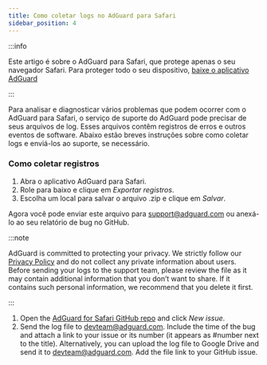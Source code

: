 ```yaml
---
title: Como coletar logs no AdGuard para Safari
sidebar_position: 4
---
```


:::info

Este artigo é sobre o AdGuard para Safari, que protege apenas o seu navegador Safari. Para proteger todo o seu dispositivo, [baixe o aplicativo AdGuard](https://agrd.io/download-kb-adblock)

:::

Para analisar e diagnosticar vários problemas que podem ocorrer com o AdGuard para Safari, o serviço de suporte do AdGuard pode precisar de seus arquivos de log. Esses arquivos contêm registros de erros e outros eventos de software. Abaixo estão breves instruções sobre como coletar logs e enviá-los ao suporte, se necessário.

### Como coletar registros

1. Abra o aplicativo AdGuard para Safari.
2. Role para baixo e clique em _Exportar registros_.
3. Escolha um local para salvar o arquivo .zip e clique em _Salvar_.

Agora você pode enviar este arquivo para support@adguard.com ou anexá-lo ao seu relatório de bug no GitHub.

:::note

AdGuard is committed to protecting your privacy. We strictly follow our [Privacy Policy](https://adguard.com/privacy/safari.html) and do not collect any private information about users. Before sending your logs to the support team, please review the file as it may contain additional information that you don’t want to share. If it contains such personal information, we recommend that you delete it first.

:::

1. Open the [AdGuard for Safari GitHub repo](https://github.com/AdguardTeam/AdGuardForSafari/issues) and click _New issue_.
2. Send the log file to devteam@adguard.com. Include the time of the bug and attach a link to your issue or its number (it appears as #number next to the title).
   Alternatively, you can upload the log file to Google Drive and send it to devteam@adguard.com. Add the file link to your GitHub issue.
